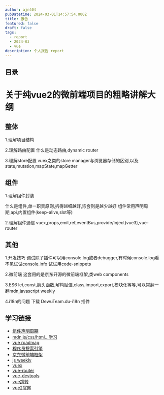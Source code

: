 ```yaml
---
author: ajn404
pubDatetime: 2024-03-01T14:57:54.000Z
title: 报告
featured: false
draft: false
tags:
  - report
  - 2024-03
  - vue
description: 个人报告 report
---
```


## 目录

# 关于纯vue2的微前端项目的粗略讲解大纲

## 整体

1.理解项目结构

2.理解路由配置
什么是动态路由,dynamic router

3.理解store配置
vuex之类的store manager与浏览器存储的区别,以及state,mutation,mapState,mapGetter

## 组件

1.理解组件封装

什么是组件,单一职责原则,拆得越细越好,嵌套则是越少越好
组件常用声明周期,api,内置组件(keep-alive,slot等)

2.理解组件通信
vuex,props,emit,ref,eventBus,provide/inject(vue3),vue-router

## 其他

1.开发技巧
调试除了插件可以用console.log或者debugger,有时候console.log看不见试试console.info
试试用code-snippets

2.微前端
这套用的是京东开源的微前端框架,类web components

3.ES6
let,const,箭头函数,解构赋值,class,import,export,模块化等等,可以常翻一翻mdn,javascript weekly

4.i18n的问题
下载 DewuTeam.du-i18n 插件

## 学习链接

- [组件声明周期](https://cn.vuejs.org/guide/essentials/lifecycle.html#lifecycle-diagram)
- [mdn js/css/html...学习](https://developer.mozilla.org/zh-CN/)
- [vue roadmap](https://roadmap.sh/vue)
- [程序员搜索引擎](https://devv.ai/zh)
- [京东微前端框架](https://github.com/micro-zoe/micro-app/blob/dev/README.zh-cn.md)
- [js weekly](https://javascriptweekly.com/)
- [vuex](https://vuex.vuejs.org/zh/)
- [vue-router](https://router.vuejs.org/zh/)
- [vue-devtools](https://github.com/vuejs/vue-devtools)
- [vue跳转](https://cn-vuejs-challenges.netlify.app/)
- [vue2官网](https://v2.cn.vuejs.org/)
